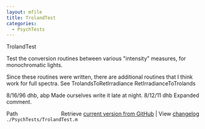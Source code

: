 ```yaml
---
layout: mfile
title: TrolandTest
categories:
  - PsychTests
---
```


TrolandTest

Test the conversion routines between various "intensity"
measures, for monochromatic lights.

Since these routines were written, there are additional
routines that I think work for full spectra.  See
  TrolandsToRetIrradiance
  RetIrradianceToTrolands

8/16/96  dhb, abp  Made ourselves write it late at night.
8/12/11  dhb       Expanded comment.


<div class="code_header" style="text-align:right;">
  <span style="float:left;">Path&nbsp;&nbsp;</span> <span class="counter">Retrieve <a href=
  "https://raw.github.com/Psychtoolbox-3/Psychtoolbox-3/beta/./PsychTests/TrolandTest.m">current version from GitHub</a> | View <a href=
  "https://github.com/Psychtoolbox-3/Psychtoolbox-3/commits/beta/./PsychTests/TrolandTest.m">changelog</a></span>
</div>
<div class="code">
  <code>./PsychTests/TrolandTest.m</code>
</div>
